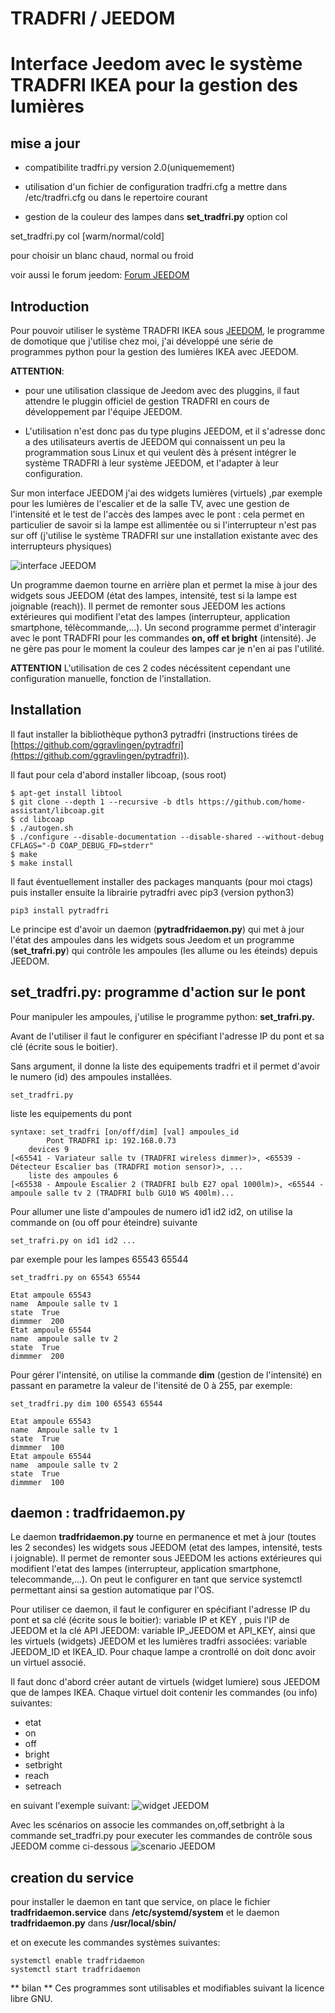 # TRADFRI / JEEDOM

# Interface Jeedom avec le système TRADFRI IKEA pour la gestion des lumières

## mise a jour ##

 - compatibilite tradfri.py  version 2.0(uniquemement)

 - utilisation d'un fichier de configuration tradfri.cfg a mettre dans /etc/tradfri.cfg ou dans le repertoire courant

 - gestion de la couleur des lampes dans **set_tradfri.py** option col

set_tradfri.py col [warm/normal/cold]

pour choisir un blanc chaud, normal ou froid

voir aussi le forum jeedom:
[Forum JEEDOM](https://www.jeedom.com/forum/viewtopic.php?f=31&t=26632)

## Introduction
Pour pouvoir utiliser le système TRADFRI IKEA sous [JEEDOM](https://www.jeedom.com), le programme de domotique que j'utilise chez moi, j'ai développé une série de programmes python pour la gestion des lumières IKEA avec JEEDOM.

**ATTENTION**: 
* pour une utilisation classique de Jeedom avec des pluggins, il faut attendre le pluggin officiel de gestion TRADFRI en cours de développement par l'équipe JEEDOM.

* L'utilisation n'est donc pas du type plugins JEEDOM, et il s'adresse donc a des utilisateurs avertis de JEEDOM qui connaissent un peu la programmation sous Linux et qui veulent dès à présent intégrer le système TRADFRI à leur système JEEDOM, et l'adapter à leur configuration.

Sur mon interface JEEDOM j'ai des widgets lumières (virtuels) ,par exemple pour les lumières de l'escalier et de la salle TV, avec une gestion de l'intensité et le test de l'accès des lampes avec le pont : cela permet en particulier de savoir si la lampe est allimentée ou si l'interrupteur n'est pas sur off (j'utilise le système TRADFRI sur une installation existante avec des interrupteurs physiques)

![interface JEEDOM](https://github.com/mbuffat/Tradfri-JEEDOM/blob/master/tradfri.png)

Un programme daemon tourne en arrière plan et permet la mise à jour des widgets sous JEEDOM (état des lampes, intensité, test si la lampe est joignable (reach)). Il permet de remonter sous JEEDOM les actions extérieures qui modifient l'etat des lampes (interrupteur, application smartphone, télècommande,...).
Un second programme permet d'interagir avec le pont TRADFRI pour les commandes **on, off et bright** (intensité). Je ne gère pas pour le moment la couleur des lampes car je n'en ai pas l'utilité.

**ATTENTION** L'utilisation de ces 2 codes nécéssitent cependant une configuration manuelle, fonction de l'installation.

## Installation
Il faut installer la bibliothèque python3 pytradfri (instructions tirées de [https://github.com/ggravlingen/pytradfri](https://github.com/ggravlingen/pytradfri)).

 Il faut pour cela d'abord installer libcoap, (sous root) 
```
$ apt-get install libtool
$ git clone --depth 1 --recursive -b dtls https://github.com/home-assistant/libcoap.git
$ cd libcoap
$ ./autogen.sh
$ ./configure --disable-documentation --disable-shared --without-debug CFLAGS="-D COAP_DEBUG_FD=stderr"
$ make
$ make install
```

Il faut éventuellement installer des packages manquants (pour moi ctags)
puis installer ensuite la librairie pytradfri avec pip3 (version python3) 

```
pip3 install pytradfri
```
Le principe est d'avoir un daemon (**pytradfridaemon.py**) qui met à jour l'état des ampoules dans les widgets sous Jeedom et un programme (**set_trafri.py**) qui contrôle les ampoules (les allume ou les éteinds) depuis JEEDOM.

## set_tradfri.py: programme d'action sur le pont
Pour manipuler les ampoules, j'utilise le programme python: **set_trafri.py.**

Avant de l'utiliser il faut le configurer en spécifiant l'adresse IP du pont et sa clé (écrite sous le boitier). 

Sans argument, il donne la liste des equipements tradfri et il permet d'avoir le numero (id) des ampoules installées.
```
set_tradfri.py
```
liste les equipements du pont
```
syntaxe: set_tradfri [on/off/dim] [val] ampoules_id
        Pont TRADFRI ip: 192.168.0.73
    devices 9
[<65541 - Variateur salle tv (TRADFRI wireless dimmer)>, <65539 - Détecteur Escalier bas (TRADFRI motion sensor)>, ...
    liste des ampoules 6
[<65538 - Ampoule Escalier 2 (TRADFRI bulb E27 opal 1000lm)>, <65544 - ampoule salle tv 2 (TRADFRI bulb GU10 WS 400lm)...
```

Pour allumer une liste d'ampoules de numero id1 id2 id2, on utilise la commande on (ou off pour éteindre) suivante
```
set_trafri.py on id1 id2 ...
```
par exemple pour les lampes 65543 65544
```
set_tradfri.py on 65543 65544

Etat ampoule 65543
name  Ampoule salle tv 1
state  True
dimmmer  200
Etat ampoule 65544
name  ampoule salle tv 2
state  True
dimmmer  200
```
Pour gérer l'intensité, on utilise la commande **dim** (gestion de l'intensité) en passant en parametre la valeur de l'itensité de 0 à 255, par exemple:
```
set_tradfri.py dim 100 65543 65544 

Etat ampoule 65543
name  Ampoule salle tv 1
state  True
dimmmer  100
Etat ampoule 65544
name  ampoule salle tv 2
state  True
dimmmer  100
```

## daemon : tradfridaemon.py

Le daemon **tradfridaemon.py** tourne en permanence et met à jour (toutes les 2 secondes) les widgets sous JEEDOM (etat des lampes, intensité, tests i joignable).
Il permet de remonter sous JEEDOM les actions extérieures qui modifient l'etat des lampes (interrupteur, application smartphone, telecommande,...).
On peut le configurer en tant que service systemctl permettant ainsi sa gestion automatique par l'OS.

Pour utiliser ce daemon, il faut le configurer en spécifiant l'adresse IP du pont et sa clé (écrite sous le boitier): variable IP et KEY , puis l'IP de JEEDOM et la clé API JEEDOM: variable IP_JEEDOM et API_KEY, ainsi que les virtuels (widgets) JEEDOM et les lumières tradfri associées: variable JEEDOM_ID et IKEA_ID. Pour chaque lampe a crontrollé on doit donc avoir un virtuel associé.

Il faut donc d'abord créer autant de virtuels (widget lumiere) sous JEEDOM que de lampes IKEA. Chaque virtuel doit contenir les commandes (ou info) suivantes:

- etat
- on 
- off
- bright
- setbright
- reach
- setreach

en suivant l'exemple suivant:
![widget JEEDOM](https://github.com/mbuffat/Tradfri-JEEDOM/blob/master/jeedom.png)

Avec les scénarios on associe les commandes on,off,setbright à la commande set_tradfri.py pour executer les commandes de contrôle sous JEEDOM comme ci-dessous
![scenario JEEDOM](https://github.com/mbuffat/Tradfri-JEEDOM/blob/master/scenario.png)

## creation du service
pour installer le daemon en tant que service, on place le fichier **tradfridaemon.service** dans **/etc/systemd/system**
et le daemon **tradfridaemon.py** dans **/usr/local/sbin/**

et on execute les commandes systèmes suivantes:
```
systemctl enable tradfridaemon
systemctl start tradfridaemon
```

** bilan **
Ces programmes sont utilisables et modifiables suivant la licence libre GNU.
